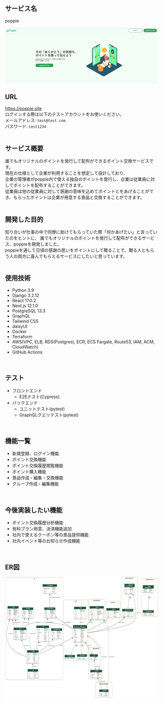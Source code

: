## サービス名
poppie  

<img width="800" alt="poppie" src="./poppie-service.jpg">
<br>

## URL
https://poppie.site  
ログインする際は以下のテストアカウントをお使いください。  
メールアドレス: `test@test.com`  
パスワード: `test1234`  
<br>

## サービス概要
誰でもオリジナルのポイントを発行して配布ができるポイント交換サービスです。  
現在の仕様として企業が利用することを想定して設計しており、  
企業の管理者がpoppie内で使える独自のポイントを発行し、企業は従業員に対してポイントを配布することができます。  
従業員は他の従業員に対して感謝の意味を込めてポイントとをあげることができ、もらったポイントは企業が用意する景品と交換することができます。  
<br>

## 開発した目的
知り合いが仕事の中で同僚に助けてもらっていた際「何かあげたい」と言っていたのをヒントに、
誰でもオリジナルのポイントを発行して配布ができるサービス、poppieを開発しました。  
poppieを通して日頃の感謝の思いをポイントにして贈ることで、贈る人ともらう人の両方に喜んでもらえるサービスにしたいと思っています。  
<br>

## 使用技術
- Python 3.9
- Django 3.2.12
- React 17.0.2
- Next.js 12.1.0
- PostgreSQL 13.3
- GraphQL
- Tailwind CSS
- daisyUI
- Docker
- Terraform
- AWS(VPC, ELB, RDS(Postgres), ECR, ECS Fargate, Route53, IAM, ACM, CloudWatch)
- GitHub Actions
<br>

## テスト
- フロントエンド
  - E2Eテスト(Cypress)
- バックエンド
  - ユニットテスト(pytest)
  - GraphQLクエリテスト(pytest)
<br>

## 機能一覧
- 新規登録、ログイン機能
- ポイント交換機能
- ポイント交換履歴閲覧機能
- ポイント購入機能
- 景品作成・編集・交換機能
- グループ作成・編集機能
<br>

## 今後実装したい機能
- ポイント交換履歴分析機能
- 有料プラン用意、決済機能追加
- 社内で使えるクーポン等の景品提供機能
- 社内イベント等のお知らせ作成機能
<br>

## ER図
<img width="800" height="400" src= "./graph-model.png">
